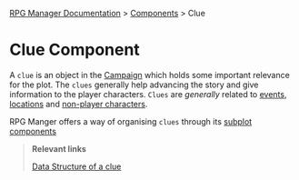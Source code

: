 [RPG Manager Documentation](../../index.md) >
[Components](0-index.md) >
Clue

# Clue Component

A `clue` is an object in the [Campaign](Campaign.md) which holds some important relevance for the plot. The `clues` 
generally help advancing the story and give information to the player characters. `Clues` are _generally_ related to
[events](Event.md), [locations](Location.md) and [non-player characters](Non-Player-Character.md).

RPG Manger offers a way of organising `clues` through its [subplot components](Subplot.md)

> **Relevant links**
>
> [Data Structure of a clue](../data/clue/index.md)
